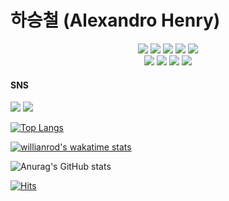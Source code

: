 <!--
**AlexandroHenry/AlexandroHenry** is a ✨ _special_ ✨ repository because its `README.md` (this file) appears on your GitHub profile.

Here are some ideas to get you started:

- 🔭 I’m currently working on ...
- 🌱 I’m currently learning ...
- 👯 I’m looking to collaborate on ...
- 🤔 I’m looking for help with ...
- 💬 Ask me about ...
- 📫 How to reach me: ...
- 😄 Pronouns: ...
- ⚡ Fun fact: ...
-->

# 하승철 (Alexandro Henry)

<p align="center" dir="auto">
  <img src="https://img.shields.io/badge/iOS-000000?style=flat&logo=iOS&logoColor=white"/>
  <img src="https://img.shields.io/badge/Swift-F05138?style=flat&logo=Swift&logoColor=white"/>
  <img src="https://img.shields.io/badge/SwiftUI-F05138?style=flat&logo=Swift&logoColor=white"/>
  <img src="https://img.shields.io/badge/Python-3776AB?style=flat&logo=Python&logoColor=white"/>
  <img src="https://img.shields.io/badge/Django-092E20?style=flat&logo=Django&logoColor=white"/>
  <br>
  <img src="https://img.shields.io/badge/MongoDB-47A248?style=flat&logo=MongoDB&logoColor=white"/>
  <img src="https://img.shields.io/badge/JSON-000000?style=flat&logo=JSON&logoColor=white"/>
  <img src="https://img.shields.io/badge/Figma-F24E1E?style=flat&logo=Figma&logoColor=white"/>
  <img src="https://img.shields.io/badge/JavaScript-F7DF1E?style=flat&logo=JavaScript&logoColor=white"/>
  <br>
  <h4>SNS</h4>
  <a href="https://www.instagram.com/abraham_issac_jacob_ha/"><img src="https://img.shields.io/badge/Instagram-E4405F?style=flat&logo=Instagram&logoColor=white"/></a>
  <a href="https://alaxhenry.notion.site/Jeff-7cb0fd25f58545c9994417f2abfdf1f6"><img src="https://img.shields.io/badge/Notion-000000?style=flat&logo=Notion&logoColor=white"/></a>
</p>

[![Top Langs](https://github-readme-stats.vercel.app/api/top-langs/?username=AlexandroHenry&layout=compact)](https://github.com/anuraghazra/github-readme-stats)

[![willianrod's wakatime stats](https://github-readme-stats.vercel.app/api/wakatime?AlexandroHenry=willianrod)](https://github.com/anuraghazra/github-readme-stats)

![Anurag's GitHub stats](https://github-readme-stats.vercel.app/api?username=AlexandroHenry&show_icons=true&theme=radical)


[![Hits](https://hits.seeyoufarm.com/api/count/incr/badge.svg?url=https%3A%2F%2Fgithub.com%2FAlexandroHenry%2Fhit-counter&count_bg=%2379C83D&title_bg=%23555555&icon=&icon_color=%23E7E7E7&title=hits&edge_flat=false)](https://hits.seeyoufarm.com)

  <!--START_SECTION:waka-->
  <!--END_SECTION:waka-->
